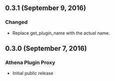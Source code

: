 ## 0.3.1 (September 9, 2016)

### Changed

- Replace get_plugin_name with the actual name.

## 0.3.0 (September 7, 2016)

### Athena Plugin Proxy

- Initial public release
